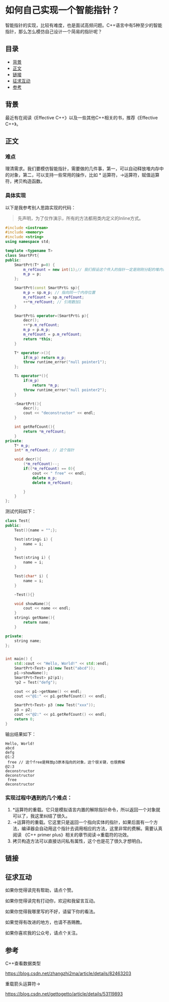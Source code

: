 # 如何自己实现一个智能指针？

智能指针的实现，比较有难度，也是面试高频问题。C++语言中有5种至少的智能指针，那么怎么模仿自己设计一个简易的指针呢？



## 目录

- [背景](#背景)
- [正文](#正文)
- [链接](#链接)
- [征求互动](#征求互动)
- [参考](#参考)

## 背景

最近有在阅读《Effective C++》以及一些其他C++相关的书，推荐《Effective C++》。



## 正文

### 难点

理清需求。我们要模仿智能指针，需要做的几件事，第一，可以自动释放堆内存中的对象，第二，可以支持一些常用的操作，比如 * 运算符，->运算符，赋值运算符，拷贝构造函数。



### 具体实现



以下是我参考别人思路实现的代码：

> 先声明，为了仅作演示，所有的方法都用类内定义的Inline方式。

```c++
#include <iostream>
#include <memory>
#include <string>
using namespace std;

template <typename T>
class SmartPrt{
public:
    SmartPrt(T* p=0) {
        m_refCount = new int(1);// 我们假设这个传入的指针一定是刚刚分配的堆内存的值，如果传入一个已有的指针，那么应该报错，因为可能会重复释放
        m_p = p;
    };

    SmartPrt(const SmartPrt& sp){
        m_p = sp.m_p; // 指向同一个内存位置
        m_refCount = sp.m_refCount;
        ++*m_refCount; // 引用数加1
    }

    SmartPrt& operator=(SmartPrt& p){
        decr();
        ++*p.m_refCount;
        m_p = p.m_p;
        m_refCount = p.m_refCount;
        return *this;
    }

    T* operator->(){
        if(m_p) return m_p;
        throw runtime_error("null pointer1");
    };

    T& operator*(){
        if(m_p)
            return *m_p;
        throw runtime_error("null pointer2");
    }

    ~SmartPrt(){
        decr();
        cout << "deconstructor" << endl;
    }

    int getRefCount(){
        return *m_refCount;
    }
private:
    T* m_p;
    int* m_refCount; // 这个指针

    void decr(){
        (*m_refCount)--;
        if((*m_refCount) == 0){
            cout << " free" << endl;
            delete m_p;
            delete m_refCount;

        }
    }
};
```



测试代码如下：

```c++
class Test{
public:
    Test(){name = "";};

    Test(string& i) {
        name = i;
    }

    Test(string i) {
        name = i;
    }

    Test(char* i) {
        name = i;
    }

    ~Test(){}

    void showName(){
        cout << name << endl;
    }
    string& getName(){
        return name;
    }

private:
    string name;
};


int main() {
    std::cout << "Hello, World!" << std::endl;
    SmartPrt<Test> p1(new Test("abcd"));
    p1->showName();
    SmartPrt<Test> p2(p1);
    *p2 = Test("defg");

    cout << p1->getName() << endl;
    cout <<"@1:" << p1.getRefCount() << endl;

    SmartPrt<Test> p3 (new Test("xxx"));
    p3 = p2;
    cout <<"@2:" << p1.getRefCount() << endl;
    return 0;
}
```



输出结果如下：

```
Hello, World!
abcd
defg
@1:2
 free // 这个free是释放p3原本指向的对象，这个很关键，也很费解
@2:3 
deconstructor
deconstructor
 free
deconstructor
```



### 实现过程中遇到的几个难点：

1. *运算符的重载。它只是模拟语言内置的解除指针命令，所以返回一个对象就可以了，我这里纠结了很久。
2. ->运算符的重载。它这里只是返回一个指向实体的指针，如果后面有一个方法，编译器会自动用这个指针去调用相应的方法，这里非常的费解。需要认真阅读 《C++ primer plus》相关的章节阅读->重载符的功效。
3. 拷贝构造方法可以直接访问私有属性，这个也是花了很久才想明白。





## 链接





## 征求互动

如果你觉得读完有帮助，请点个赞。

如果你觉得读完有打动你，欢迎和我留言互动。

如果你觉得我哪里写的不好，请留下你的看法。

如果觉得有改进的地方，也请不吝赐教。

如果你喜欢我的公众号，请点个关注。



## 参考

C++查看数据类型

https://blog.csdn.net/zhangzhi2ma/article/details/82463203

重载箭头运算符->

https://blog.csdn.net/gettogetto/article/details/53119893